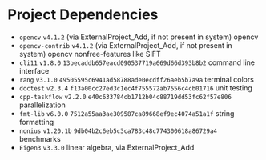 # Project Dependencies

- `opencv` `v4.1.2` (via ExternalProject_Add, if not present in system) opencv
- `opencv-contrib` `v4.1.2` (via ExternalProject_Add, if not present in system)
  opencv nonfree-features like SIFT
- `cli11` `v1.8.0` `13becaddb657eacd090537719a669d66d393b8b2` command line
  interface
- `rang` `v3.1.0` `49505595c6941ad58788ade0ecdff26aeb5b7a9a` terminal colors
- `doctest` `v2.3.4` `f13a00cc27ed3c1ec4f755572ab7556c4cb01716` unit testing
- `cpp-taskflow` `v2.2.0` `e40c633784cb1712b04c88719dd53fc62f57e806` parallelization
- `fmt-lib` `v6.0.0` `7512a55aa3ae309587ca89668ef9ec4074a51a1f` string
  formatting
- `nonius` `v1.20.1b` `9db04b2c6eb5c3ca783c48c774300618a86729a4` benchmarks
- `Eigen3` `v3.3.0` linear algebra, via ExternalProject_Add
